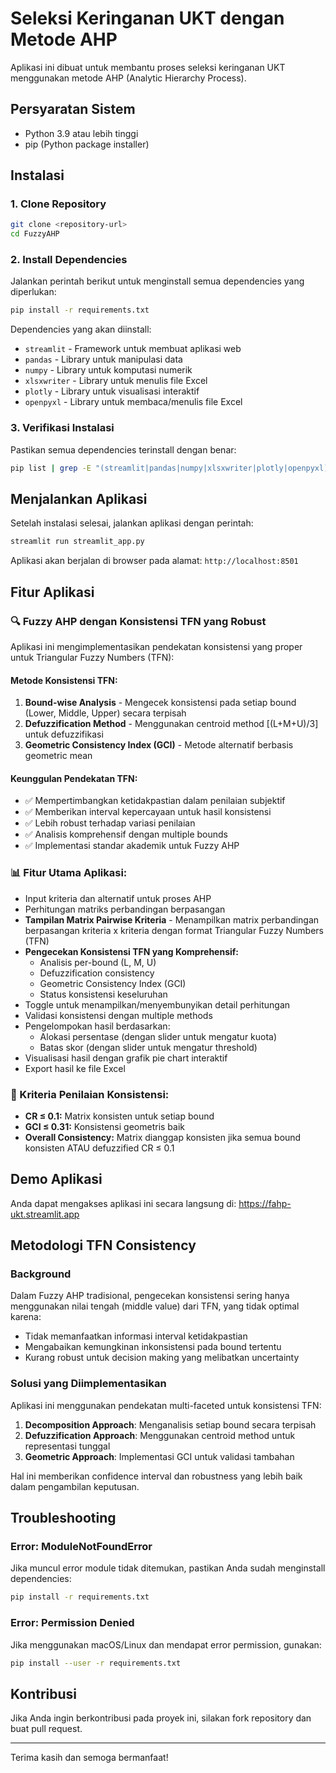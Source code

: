 # Seleksi Keringanan UKT dengan Metode AHP

Aplikasi ini dibuat untuk membantu proses seleksi keringanan UKT menggunakan metode AHP (Analytic Hierarchy Process).

## Persyaratan Sistem

- Python 3.9 atau lebih tinggi
- pip (Python package installer)

## Instalasi

### 1. Clone Repository
```bash
git clone <repository-url>
cd FuzzyAHP
```

### 2. Install Dependencies
Jalankan perintah berikut untuk menginstall semua dependencies yang diperlukan:

```bash
pip install -r requirements.txt
```

Dependencies yang akan diinstall:
- `streamlit` - Framework untuk membuat aplikasi web
- `pandas` - Library untuk manipulasi data
- `numpy` - Library untuk komputasi numerik
- `xlsxwriter` - Library untuk menulis file Excel
- `plotly` - Library untuk visualisasi interaktif
- `openpyxl` - Library untuk membaca/menulis file Excel

### 3. Verifikasi Instalasi
Pastikan semua dependencies terinstall dengan benar:
```bash
pip list | grep -E "(streamlit|pandas|numpy|xlsxwriter|plotly|openpyxl)"
```

## Menjalankan Aplikasi

Setelah instalasi selesai, jalankan aplikasi dengan perintah:

```bash
streamlit run streamlit_app.py
```

Aplikasi akan berjalan di browser pada alamat: `http://localhost:8501`

## Fitur Aplikasi

### 🔍 Fuzzy AHP dengan Konsistensi TFN yang Robust

Aplikasi ini mengimplementasikan pendekatan konsistensi yang proper untuk Triangular Fuzzy Numbers (TFN):

#### **Metode Konsistensi TFN:**
1. **Bound-wise Analysis** - Mengecek konsistensi pada setiap bound (Lower, Middle, Upper) secara terpisah
2. **Defuzzification Method** - Menggunakan centroid method [(L+M+U)/3] untuk defuzzifikasi
3. **Geometric Consistency Index (GCI)** - Metode alternatif berbasis geometric mean

#### **Keunggulan Pendekatan TFN:**
- ✅ Mempertimbangkan ketidakpastian dalam penilaian subjektif
- ✅ Memberikan interval kepercayaan untuk hasil konsistensi  
- ✅ Lebih robust terhadap variasi penilaian
- ✅ Analisis komprehensif dengan multiple bounds
- ✅ Implementasi standar akademik untuk Fuzzy AHP

### 📊 Fitur Utama Aplikasi:

- Input kriteria dan alternatif untuk proses AHP
- Perhitungan matriks perbandingan berpasangan
- **Tampilan Matrix Pairwise Kriteria** - Menampilkan matrix perbandingan berpasangan kriteria x kriteria dengan format Triangular Fuzzy Numbers (TFN)
- **Pengecekan Konsistensi TFN yang Komprehensif:**
  - Analisis per-bound (L, M, U)
  - Defuzzification consistency
  - Geometric Consistency Index (GCI)
  - Status konsistensi keseluruhan
- Toggle untuk menampilkan/menyembunyikan detail perhitungan
- Validasi konsistensi dengan multiple methods
- Pengelompokan hasil berdasarkan:
  - Alokasi persentase (dengan slider untuk mengatur kuota)
  - Batas skor (dengan slider untuk mengatur threshold)
- Visualisasi hasil dengan grafik pie chart interaktif
- Export hasil ke file Excel

### 🎯 Kriteria Penilaian Konsistensi:
- **CR ≤ 0.1:** Matrix konsisten untuk setiap bound
- **GCI ≤ 0.31:** Konsistensi geometris baik
- **Overall Consistency:** Matrix dianggap konsisten jika semua bound konsisten ATAU defuzzified CR ≤ 0.1

## Demo Aplikasi

Anda dapat mengakses aplikasi ini secara langsung di: https://fahp-ukt.streamlit.app

## Metodologi TFN Consistency

### Background
Dalam Fuzzy AHP tradisional, pengecekan konsistensi sering hanya menggunakan nilai tengah (middle value) dari TFN, yang tidak optimal karena:
- Tidak memanfaatkan informasi interval ketidakpastian
- Mengabaikan kemungkinan inkonsistensi pada bound tertentu
- Kurang robust untuk decision making yang melibatkan uncertainty

### Solusi yang Diimplementasikan
Aplikasi ini menggunakan pendekatan multi-faceted untuk konsistensi TFN:

1. **Decomposition Approach**: Menganalisis setiap bound secara terpisah
2. **Defuzzification Approach**: Menggunakan centroid method untuk representasi tunggal
3. **Geometric Approach**: Implementasi GCI untuk validasi tambahan

Hal ini memberikan confidence interval dan robustness yang lebih baik dalam pengambilan keputusan.

## Troubleshooting

### Error: ModuleNotFoundError
Jika muncul error module tidak ditemukan, pastikan Anda sudah menginstall dependencies:
```bash
pip install -r requirements.txt
```

### Error: Permission Denied
Jika menggunakan macOS/Linux dan mendapat error permission, gunakan:
```bash
pip install --user -r requirements.txt
```

## Kontribusi

Jika Anda ingin berkontribusi pada proyek ini, silakan fork repository dan buat pull request.

---

Terima kasih dan semoga bermanfaat!
